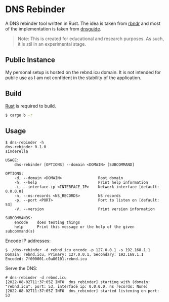 # DNS Rebinder

A DNS rebinder tool written in Rust. The idea is taken from [rbndr](https://github.com/taviso/rbndr) and most of the implementation is taken from [dnsguide](https://github.com/EmilHernvall/dnsguide/).

> Note: This is created for educational and research purposes. As such, it is stil in an experimental stage.

## Public Instance

My personal setup is hosted on the rebnd.icu domain. It is not intended for public use as I am not confident in the stability of the application.

## Build

[Rust](https://www.rust-lang.org/learn/get-started) is required to build.

```bash
$ cargo b -r
```

## Usage

```
$ dns-rebinder -h
dns-rebinder 0.1.0
sinderella

USAGE:
    dns-rebinder [OPTIONS] --domain <DOMAIN> [SUBCOMMAND]

OPTIONS:
    -d, --domain <DOMAIN>                Root domain
    -h, --help                           Print help information
    -i, --interface-ip <INTERFACE_IP>    Network interface [default: 0.0.0.0]
    -n, --ns-records <NS_RECORDS>        NS records
    -p, --port <PORT>                    Port to listen on [default: 53]
    -V, --version                        Print version information

SUBCOMMANDS:
    encode    does testing things
    help      Print this message or the help of the given subcommand(s)

```

Encode IP addresses:

```
$ ./dns-rebinder -d rebnd.icu encode -p 127.0.0.1 -s 192.168.1.1
Domain: rebnd.icu, Primary: 127.0.0.1, Secondary: 192.168.1.1
Encoded: 7f000001.c0a80101.rebnd.icu
```

Serve the DNS:

```
# dns-rebinder -d rebnd.icu
[2022-08-02T11:37:05Z INFO  dns_rebinder] starting with (domain: "rebnd.icu", port: 53, interface ip: 0.0.0.0, ns records: None)
[2022-08-02T11:37:05Z INFO  dns_rebinder] started listening on port: 53
```

